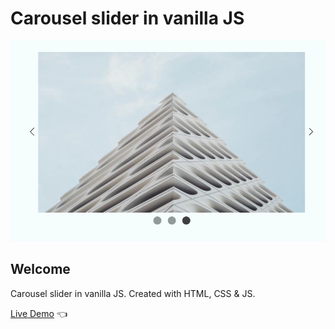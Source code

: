 # Carousel slider in vanilla JS

![Design preview for Carousel slider](./design/Slider.PNG)

## Welcome 

Carousel slider in vanilla JS. Created with HTML, CSS &amp; JS.

[Live Demo](https://dmitriy24s.github.io/carousel-slider-in-vanilla-js/) 👈
